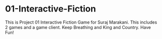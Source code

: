 # 01-Interactive-Fiction
This is Project 01 Interactive Fiction Game for Suraj Marakani. This includes 2 games and a game client. Keep Breathing and King and Country. Have Fun!
